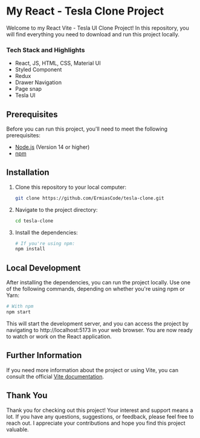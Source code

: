 # My React - Tesla Clone Project

Welcome to my React Vite - Tesla UI Clone Project!
In this repository, you will find everything you need to download and run this project locally.

### Tech Stack and Highlights

- React, JS, HTML, CSS, Material UI
- Styled Component
- Redux
- Drawer Navigation
- Page snap
- Tesla UI

## Prerequisites

Before you can run this project, you'll need to meet the following prerequisites:

- [Node.js](https://nodejs.org/) (Version 14 or higher)
- [npm](https://www.npmjs.com/)

## Installation

1. Clone this repository to your local computer:

   ```bash
   git clone https://github.com/ErmiasCode/tesla-clone.git

   ```

2. Navigate to the project directory:

   ```bash
   cd tesla-clone

   ```

3. Install the dependencies:

   ```bash
   # If you're using npm:
   npm install

   ```

## Local Development

After installing the dependencies, you can run the project locally. Use one of the following commands, depending on whether you're using npm or Yarn:

```bash
# With npm
npm start

```

This will start the development server, and you can access the project by navigating to http://localhost:5173 in your web browser. You are now ready to watch or work on the React application.

## Further Information

If you need more information about the project or using Vite, you can consult the official [Vite documentation](https://vitejs.dev/).

## Thank You

Thank you for checking out this project! Your interest and support means a lot. If you have any questions, suggestions, or feedback, please feel free to reach out. I appreciate your contributions and hope you find this project valuable.
